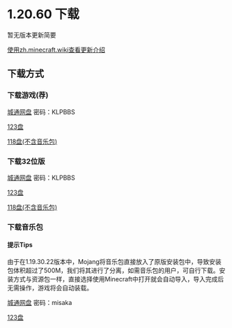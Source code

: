 # 1.20.60 下载
暂无版本更新简要

<a href="https://zh.minecraft.wiki/w/基岩版1.20.60" target="_blank">使用zh.minecraft.wiki查看更新介绍</a>
## 下载方式
### 下载游戏(荐)
<a href="https://url03.ctfile.com/f/19634803-1019147209-2524e3?p=KLPBBS" target="_blank">城通网盘</a> 密码：KLPBBS

<a href="https://www.123pan.com/s/9HM9-kQT7A.html" target="_blank">123盘</a>

<a href="https://118pan.com/b1155657" target="_blank">118盘(不含音乐包)</a>

### 下载32位版
<a href="https://url03.ctfile.com/f/19634803-1019146873-d21eee?p=KLPBBS" target="_blank">城通网盘</a> 密码：KLPBBS

<a href="https://www.123pan.com/s/9HM9-mQT7A.html" target="_blank">123盘</a>

<a href="https://118pan.com/b1155659" target="_blank">118盘(不含音乐包)</a>

### 下载音乐包
#### 提示Tips
由于在1.19.30.22版本中，Mojang将音乐包直接放入了原版安装包中，导致安装包体积超过了500M，我们将其进行了分离，如需音乐包的用户，可自行下载。安装方式与资源包一样，直接选择使用Minecraft中打开就会自动导入，导入完成后无需操作，游戏将会自动装载。

<a href="https://url50.ctfile.com/f/53204350-1019420260-9bb9b4?p=misaka" target="_blank">城通网盘</a> 密码：misaka

<a href="https://www.123pan.com/s/9HM9-VDzlA.html" target="_blank">123盘</a>